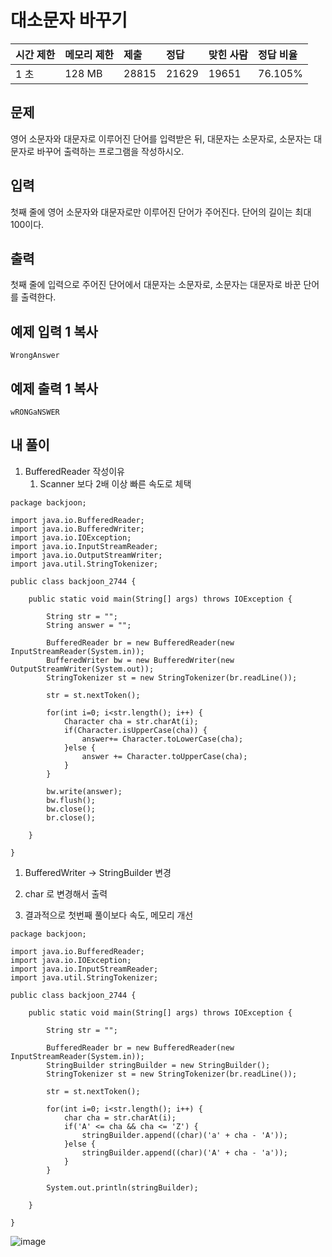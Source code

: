 # 대소문자 바꾸기

| 시간 제한 | 메모리 제한 | 제출  | 정답  | 맞힌 사람 | 정답 비율 |
| :-------- | :---------- | :---- | :---- | :-------- | :-------- |
| 1 초      | 128 MB      | 28815 | 21629 | 19651     | 76.105%   |

## 문제

영어 소문자와 대문자로 이루어진 단어를 입력받은 뒤, 대문자는 소문자로, 소문자는 대문자로 바꾸어 출력하는 프로그램을 작성하시오.

## 입력

첫째 줄에 영어 소문자와 대문자로만 이루어진 단어가 주어진다. 단어의 길이는 최대 100이다.

## 출력

첫째 줄에 입력으로 주어진 단어에서 대문자는 소문자로, 소문자는 대문자로 바꾼 단어를 출력한다.

## 예제 입력 1 복사

```
WrongAnswer
```

## 예제 출력 1 복사

```
wRONGaNSWER
```



## 내 풀이

1. BufferedReader 작성이유
   1. Scanner 보다 2배 이상 빠른 속도로 체택

```
package backjoon;

import java.io.BufferedReader;
import java.io.BufferedWriter;
import java.io.IOException;
import java.io.InputStreamReader;
import java.io.OutputStreamWriter;
import java.util.StringTokenizer;

public class backjoon_2744 {

	public static void main(String[] args) throws IOException {
		
		String str = "";
		String answer = "";
		
		BufferedReader br = new BufferedReader(new InputStreamReader(System.in));
		BufferedWriter bw = new BufferedWriter(new OutputStreamWriter(System.out));
		StringTokenizer st = new StringTokenizer(br.readLine());
		
		str = st.nextToken();
		
		for(int i=0; i<str.length(); i++) {
			Character cha = str.charAt(i);
			if(Character.isUpperCase(cha)) {
				answer+= Character.toLowerCase(cha);
			}else {
				answer += Character.toUpperCase(cha);
			}
		}
		
		bw.write(answer);
		bw.flush();
		bw.close();
		br.close();
		
	}

}

```



1. BufferedWriter -> StringBuilder 변경
2. char 로 변경해서 출력

3. 결과적으로 첫번째 풀이보다 속도, 메모리 개선

```
package backjoon;

import java.io.BufferedReader;
import java.io.IOException;
import java.io.InputStreamReader;
import java.util.StringTokenizer;

public class backjoon_2744 {

	public static void main(String[] args) throws IOException {
		
		String str = "";
		
		BufferedReader br = new BufferedReader(new InputStreamReader(System.in));
		StringBuilder stringBuilder = new StringBuilder();
		StringTokenizer st = new StringTokenizer(br.readLine());
		
		str = st.nextToken();
		
		for(int i=0; i<str.length(); i++) {
			char cha = str.charAt(i);
			if('A' <= cha && cha <= 'Z') {
				stringBuilder.append((char)('a' + cha - 'A'));
			}else {
				stringBuilder.append((char)('A' + cha - 'a'));
			}
		}
		
		System.out.println(stringBuilder);
		
	}

}
```



![image](https://github.com/Acka1357/codingtest-java-20/assets/31988854/f7f1c5d2-520f-461a-8f11-562a41afab99)

